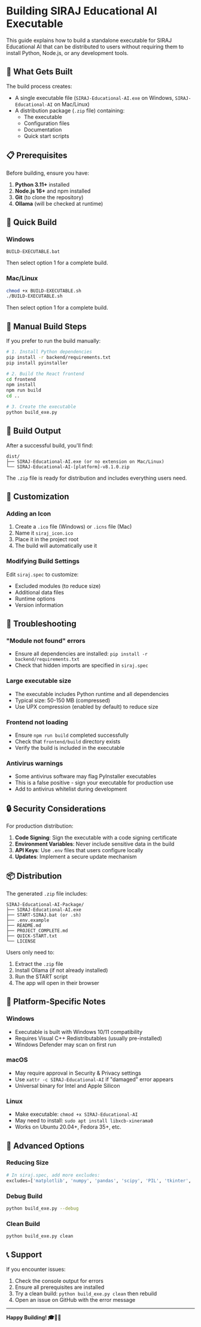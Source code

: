 # Building SIRAJ Educational AI Executable

This guide explains how to build a standalone executable for SIRAJ Educational AI that can be distributed to users without requiring them to install Python, Node.js, or any development tools.

## 🎯 What Gets Built

The build process creates:
- A single executable file (`SIRAJ-Educational-AI.exe` on Windows, `SIRAJ-Educational-AI` on Mac/Linux)
- A distribution package (`.zip` file) containing:
  - The executable
  - Configuration files
  - Documentation
  - Quick start scripts

## 📋 Prerequisites

Before building, ensure you have:

1. **Python 3.11+** installed
2. **Node.js 16+** and npm installed
3. **Git** (to clone the repository)
4. **Ollama** (will be checked at runtime)

## 🚀 Quick Build

### Windows
```batch
BUILD-EXECUTABLE.bat
```
Then select option 1 for a complete build.

### Mac/Linux
```bash
chmod +x BUILD-EXECUTABLE.sh
./BUILD-EXECUTABLE.sh
```
Then select option 1 for a complete build.

## 🔧 Manual Build Steps

If you prefer to run the build manually:

```bash
# 1. Install Python dependencies
pip install -r backend/requirements.txt
pip install pyinstaller

# 2. Build the React frontend
cd frontend
npm install
npm run build
cd ..

# 3. Create the executable
python build_exe.py
```

## 📁 Build Output

After a successful build, you'll find:

```
dist/
├── SIRAJ-Educational-AI.exe (or no extension on Mac/Linux)
└── SIRAJ-Educational-AI-[platform]-v8.1.0.zip
```

The `.zip` file is ready for distribution and includes everything users need.

## 🎨 Customization

### Adding an Icon
1. Create a `.ico` file (Windows) or `.icns` file (Mac)
2. Name it `siraj_icon.ico`
3. Place it in the project root
4. The build will automatically use it

### Modifying Build Settings
Edit `siraj.spec` to customize:
- Excluded modules (to reduce size)
- Additional data files
- Runtime options
- Version information

## 🐛 Troubleshooting

### "Module not found" errors
- Ensure all dependencies are installed: `pip install -r backend/requirements.txt`
- Check that hidden imports are specified in `siraj.spec`

### Large executable size
- The executable includes Python runtime and all dependencies
- Typical size: 50-150 MB (compressed)
- Use UPX compression (enabled by default) to reduce size

### Frontend not loading
- Ensure `npm run build` completed successfully
- Check that `frontend/build` directory exists
- Verify the build is included in the executable

### Antivirus warnings
- Some antivirus software may flag PyInstaller executables
- This is a false positive - sign your executable for production use
- Add to antivirus whitelist during development

## 🔒 Security Considerations

For production distribution:

1. **Code Signing**: Sign the executable with a code signing certificate
2. **Environment Variables**: Never include sensitive data in the build
3. **API Keys**: Use `.env` files that users configure locally
4. **Updates**: Implement a secure update mechanism

## 📦 Distribution

The generated `.zip` file includes:

```
SIRAJ-Educational-AI-Package/
├── SIRAJ-Educational-AI.exe
├── START-SIRAJ.bat (or .sh)
├── .env.example
├── README.md
├── PROJECT_COMPLETE.md
├── QUICK-START.txt
└── LICENSE
```

Users only need to:
1. Extract the `.zip` file
2. Install Ollama (if not already installed)
3. Run the START script
4. The app will open in their browser

## 🎯 Platform-Specific Notes

### Windows
- Executable is built with Windows 10/11 compatibility
- Requires Visual C++ Redistributables (usually pre-installed)
- Windows Defender may scan on first run

### macOS
- May require approval in Security & Privacy settings
- Use `xattr -c SIRAJ-Educational-AI` if "damaged" error appears
- Universal binary for Intel and Apple Silicon

### Linux
- Make executable: `chmod +x SIRAJ-Educational-AI`
- May need to install: `sudo apt install libxcb-xinerama0`
- Works on Ubuntu 20.04+, Fedora 35+, etc.

## 🚀 Advanced Options

### Reducing Size
```python
# In siraj.spec, add more excludes:
excludes=['matplotlib', 'numpy', 'pandas', 'scipy', 'PIL', 'tkinter', 'qt5', 'PyQt5']
```

### Debug Build
```bash
python build_exe.py --debug
```

### Clean Build
```bash
python build_exe.py clean
```

## 📞 Support

If you encounter issues:
1. Check the console output for errors
2. Ensure all prerequisites are installed
3. Try a clean build: `python build_exe.py clean` then rebuild
4. Open an issue on GitHub with the error message

---

**Happy Building! 🎓🤖✨**
